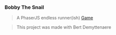### Bobby The Snail
> A PhaserJS endless runner(ish)
[Game](http://student.howest.be/louise.de.brauwer/20162017/COD/GAME/)

> This project was made with Bert Demyttenaere